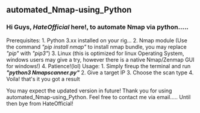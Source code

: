 ## automated_Nmap-using_Python 
### Hi Guys, _HateOfficial_ here!, to automate Nmap via python.....

Prerequisites:
      1. Python 3.xx installed on your rig...
      2. Nmap module (Use the command *"pip install nmap"* to install nmap bundle, you may replace *"pip"* with *"pip3"*)
      3. Linux (this is optimized for linux Operating System, windows users may give a try, however there is a native Nmap/Zenmap GUI for windows!)
      4. Patience!(lol)
Usage:
      1. Simply fireup the terminal and run ***"python3 Nmapscanner.py"***
      2. Give a target IP
      3. Choose the scan type
      4. Voila! that's it you got a result
      
You may expect the updated version in future!
Thank you for using automated_Nmap-using_Python.
Feel free to contact me via email.....
Until then bye from HateOfficial!
